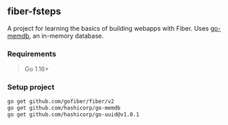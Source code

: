 ## fiber-fsteps
A project for learning the basics of building webapps with Fiber. Uses [go-memdb](https://github.com/hashicorp/go-memdb), an in-memory database.

### Requirements
> Go 1.16+

### Setup project
```bash
go get github.com/gofiber/fiber/v2
go get github.com/hashicorp/go-memdb
go get github.com/hashicorp/go-uuid@v1.0.1
```
